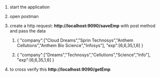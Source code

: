 1. start the application
2. open postman
3. create a http request: <b>http://localhost:9090/saveEmp</b>  with post method and pass the data
    1. {
      "company":["Cloud Dreams","Sprin Technosys","Anthem Cellutions","Anthem Bio Science","Infosys"],
      "exp":[6,6,35,1,6]
      }
      
    2. {
        "company":["Dreams","Technosys","Cellutions","Science","Info"],
             "exp":[6,6,35,1,6]
        }

4. to cross verify this <b>http://localhost:9090/getEmp</b>